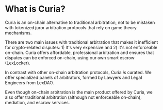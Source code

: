 # What is Curia?



Curia is an on-chain alternative to traditional arbitration, not to be mistaken with tokenized juror arbitration protocols that rely on game theory mechanisms.&#x20;

There are two main issues with traditional arbitration that makes it inefficient for crypto-related disputes: 1) It's very expensive and 2) it's not enforceable on-chain. Curia offers affordable, professional arbitration and ensures that disputes can be enforced on-chain, using our own smart escrow (LexLocker).

In contrast with other on-chain arbitration protocols, Curia _is_ curated. We offer specialized panels of arbitrators, formed by Lawyers and Legal Engineers from LexDAO.&#x20;

Even though on-chain arbitration is the main product offered by Curia, we also offer traditional arbitration (although not enforceable on-chain), mediation, and escrow services.
